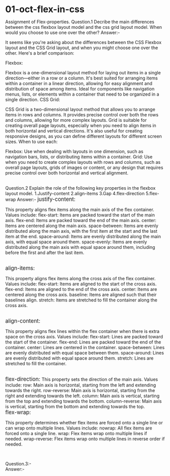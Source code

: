 # 01-oct-flex-in-css
Assignment of Flex-properties.
Question.1  Decribe the main differences between the css flexbox layout model and the css grid layout model. When would you choose to use one over the other?
Answer:-

It seems like you're asking about the differences between the CSS Flexbox layout and the CSS Grid layout, and when you might choose one over the other. Here's a brief comparison:

Flexbox:

Flexbox is a one-dimensional layout method for laying out items in a single direction—either in a row or a column.
It's best suited for arranging items within a container in a linear direction, allowing for easy alignment and distribution of space among items.
Ideal for components like navigation menus, lists, or elements within a container that need to be organized in a single direction.
CSS Grid:

CSS Grid is a two-dimensional layout method that allows you to arrange items in rows and columns.
It provides precise control over both the rows and columns, allowing for more complex layouts.
Grid is suitable for creating overall page layouts, especially when you need to align items in both horizontal and vertical directions.
It's also useful for creating responsive designs, as you can define different layouts for different screen sizes.
When to use each:

Flexbox: Use when dealing with layouts in one dimension, such as navigation bars, lists, or distributing items within a container.
Grid: Use when you need to create complex layouts with rows and columns, such as overall page layouts, grids of images or content, or any design that requires precise control over both horizontal and vertical alignment.

<br>
Question.2 Explain the role of the following key properties in the flexbox layout model.
1.Justify-content
2.align-items
3.Gap
4.flex-direction
5.flex-wrap
Answer:-
<big>justify-content: </big>

This property aligns flex items along the main axis of the flex container.
Values include:
flex-start: Items are packed toward the start of the main axis.
flex-end: Items are packed toward the end of the main axis.
center: Items are centered along the main axis.
space-between: Items are evenly distributed along the main axis, with the first item at the start and the last item at the end.
space-around: Items are evenly distributed along the main axis, with equal space around them.
space-evenly: Items are evenly distributed along the main axis with equal space around them, including before the first and after the last item.

<br>
<big>align-items:</big>

This property aligns flex items along the cross axis of the flex container.
Values include:
flex-start: Items are aligned to the start of the cross axis.
flex-end: Items are aligned to the end of the cross axis.
center: Items are centered along the cross axis.
baseline: Items are aligned such that their baselines align.
stretch: Items are stretched to fill the container along the cross axis.

<br>
<big>align-content:</big>

This property aligns flex lines within the flex container when there is extra space on the cross axis.
Values include:
flex-start: Lines are packed toward the start of the container.
flex-end: Lines are packed toward the end of the container.
center: Lines are centered in the container.
space-between: Lines are evenly distributed with equal space between them.
space-around: Lines are evenly distributed with equal space around them.
stretch: Lines are stretched to fill the container.

<br>
<big>
flex-direction:
</big>
This property sets the direction of the main axis.
Values include:
row: Main axis is horizontal, starting from the left and extending towards the right.
row-reverse: Main axis is horizontal, starting from the right and extending towards the left.
column: Main axis is vertical, starting from the top and extending towards the bottom.
column-reverse: Main axis is vertical, starting from the bottom and extending towards the top.

<br>
<big>flex-wrap:</big>

This property determines whether flex items are forced onto a single line or can wrap onto multiple lines.
Values include:
nowrap: All flex items are forced onto a single line.
wrap: Flex items wrap onto multiple lines if needed.
wrap-reverse: Flex items wrap onto multiple lines in reverse order if needed.

<Br>

Question.3:-
<br>
Answer:-
<br>

<!DOCTYPE html>
<html lang="en">
<head>
    <meta charset="UTF-8">
    <meta name="viewport" content="width=device-width, initial-scale=1.0">
    <title>Flex -box in css</title>
    <style>
     *{
        margin: 0;
        padding: 0;
     }
        .body{
           height:100vh;
           width: 100vw;
            display: flex;
            justify-content: center;
            align-items:center;
        }
      #box{
            height: 100px;
            width:100px;
            background-color:green;
            
        }
    </style>
</head>
<body>
    <div class="body">
         <div id="box">
      
    </div>
</div>
   
</body>
</html>
<br>
Question.4:-
